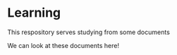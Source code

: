 # Learning
This respository serves studying from some documents

We can look at these documents here!
